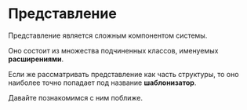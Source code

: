 # Представление

Представление является сложным компонентом системы.

Оно состоит из множества подчиненных классов, именуемых **расширениями**.

Если же рассматривать представление как часть структуры, то оно наиболее точно попадает под название **шаблонизатор**.

Давайте познакомимся с ним поближе.
